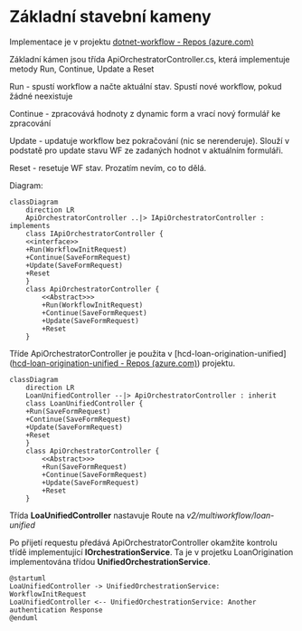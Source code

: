 # Základní stavební kameny

Implementace je v projektu [dotnet-workflow - Repos (azure.com)](https://dev.azure.com/hci-iap/koyal/_git/dotnet-workflow)

Základní kámen jsou třída ApiOrchestratorController.cs, která implementuje metody Run, Continue, Update a Reset

Run - spustí workflow a načte aktuální stav. Spustí nové workflow, pokud žádné neexistuje

Continue - zpracovává hodnoty z dynamic form a vrací nový formulář ke zpracování 

Update - updatuje workflow bez pokračování (nic se nerenderuje). Slouží v podstatě pro update stavu WF ze zadaných hodnot  v aktuálním formuláři.

Reset - resetuje WF stav. Prozatím nevím, co to dělá.

Diagram:

```mermaid
classDiagram
    direction LR
    ApiOrchestratorController ..|> IApiOrchestratorController : implements
    class IApiOrchestratorController {
    <<interface>>
    +Run(WorkflowInitRequest)
    +Continue(SaveFormRequest)
    +Update(SaveFormRequest)
    +Reset
    }
    class ApiOrchestratorController {
        <<Abstract>>>
        +Run(WorkflowInitRequest)
        +Continue(SaveFormRequest)
        +Update(SaveFormRequest)
        +Reset 
    }
```

Tříde ApiOrchestratorController je použita v [hcd-loan-origination-unified]([hcd-loan-origination-unified - Repos (azure.com)](https://dev.azure.com/hci-iap/koyal/_git/hcd-loan-origination-unified)) projektu.

```mermaid
classDiagram
    direction LR
    LoanUnifiedController --|> ApiOrchestratorController : inherit
    class LoanUnifiedController {
    +Run(SaveFormRequest)
    +Continue(SaveFormRequest)
    +Update(SaveFormRequest)
    +Reset
    }
    class ApiOrchestratorController {
        <<Abstract>>>
        +Run(SaveFormRequest)
        +Continue(SaveFormRequest)
        +Update(SaveFormRequest)
        +Reset 
    }
```

Třída **LoaUnifiedController** nastavuje Route na *v2/multiworkflow/loan-unified*

Po přijetí requestu předává ApiOrchestratorController okamžite kontrolu třídě implementující **IOrchestrationService**. Ta je v projetku LoanOrigination implementována třídou **UnifiedOrchestrationService**.

```plantuml
@startuml
LoaUnifiedController -> UnifiedOrchestrationService: WorkflowInitRequest
LoaUnifiedController <-- UnifiedOrchestrationService: Another authentication Response
@enduml 
```
